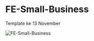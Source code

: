 # FE-Small-Business
Template ke 13 November

![FE-Small-Business](https://user-images.githubusercontent.com/57338547/100530962-23c49380-322b-11eb-9d85-39788d781da1.jpg)

